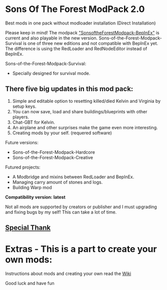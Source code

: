 # Sons Of The Forest ModPack 2.0
Best mods in one pack without modloader installation (Direct Installation)

Please keep in mind!
The modpack ["SonsoftheForestModpack-BepInEx"](https://github.com/ErythroCraft/SonsoftheForestModpack-BepInEx) is current and also playable in the new version. 
Sons-of-the-Forest-Modpack-Survival is one of three new editions and not compatible with BepInEx yet. 
The difference is using the RedLoader and RedNodeEditor instead of BepInEx.

Sons-of-the-Forest-Modpack-Survival: 
 - Specially designed for survival mode.
   
## There five big updates in this mod pack:

1. Simple and editable option to resetting killed/died Kelvin and Virginia by setup keys.
2. You can now save, load and share buildings/blueprints with other players.
3. Chat-GBT for Kelvin.
4. An airplane and other surprises make the game even more interesting.
5. Creating mods by your self. (requered software)

Future versions:
 - Sons-of-the-Forest-Modpack-Hardcore
 - Sons-of-the-Forest-Modpack-Creative

Futured projects:
 - A Modbridge and mixins between RedLoader and BepInEx.
 - Managing carry amount of stones and logs.
 - Building Warp mod

**Compatibility version: latest**

Not all mods are supported by creators or publisher and I must upgrading and fixing bugs by my self!
This can take a lot of time.

## **[Special Thank](https://github.com/ErythroCraft/Sons-of-the-Forest-Modpack-Survival/wiki/Special-Thank)**

# Extras - This is a part to create your own mods:

Instructions about mods and creating your own read the [Wiki](https://github.com/ErythroCraft/Sons-of-the-Forest-Modpack-2.0/wiki)

Good luck and have fun 
